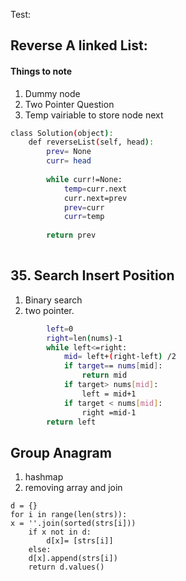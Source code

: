Test:
## Reverse A linked List:
#### Things to note
1. Dummy node
3. Two Pointer Question
2. Temp vairiable to store node next
```bash
class Solution(object):
    def reverseList(self, head):
        prev= None
        curr= head
        
        while curr!=None:
            temp=curr.next
            curr.next=prev
            prev=curr
            curr=temp
            
        return prev
                 
```
## 35. Search Insert Position

1. Binary search
2. two pointer.
```bash
        left=0
        right=len(nums)-1
        while left<=right:
            mid= left+(right-left) /2 
            if target== nums[mid]:
                return mid
            if target> nums[mid]:
                left = mid+1
            if target < nums[mid]:
                right =mid-1 
        return left            

```
## Group Anagram
1. hashmap 
2. removing array and join
```
d = {}
for i in range(len(strs)):
x = ''.join(sorted(strs[i]))
    if x not in d:
        d[x]= [strs[i]]
    else:
    d[x].append(strs[i])
    return d.values()
```
     
